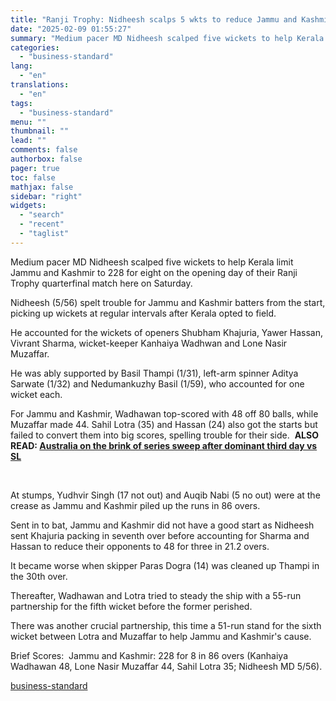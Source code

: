 ```yaml
---
title: "Ranji Trophy: Nidheesh scalps 5 wkts to reduce Jammu and Kashmir to 228/8"
date: "2025-02-09 01:55:27"
summary: "Medium pacer MD Nidheesh scalped five wickets to help Kerala limit Jammu and Kashmir to 228 for eight on the opening day of their Ranji Trophy quarterfinal match here on Saturday. Nidheesh (5/56) spelt trouble for Jammu and Kashmir batters from the start, picking up wickets at regular intervals after..."
categories:
  - "business-standard"
lang:
  - "en"
translations:
  - "en"
tags:
  - "business-standard"
menu: ""
thumbnail: ""
lead: ""
comments: false
authorbox: false
pager: true
toc: false
mathjax: false
sidebar: "right"
widgets:
  - "search"
  - "recent"
  - "taglist"
---
```


Medium pacer MD Nidheesh scalped five wickets to help Kerala limit Jammu and Kashmir to 228 for eight on the opening day of their Ranji Trophy quarterfinal match here on Saturday.

Nidheesh (5/56) spelt trouble for Jammu and Kashmir batters from the start, picking up wickets at regular intervals after Kerala opted to field.

He accounted for the wickets of openers Shubham Khajuria, Yawer Hassan, Vivrant Sharma, wicket-keeper Kanhaiya Wadhwan and Lone Nasir Muzaffar.

He was ably supported by Basil Thampi (1/31), left-arm spinner Aditya Sarwate (1/32) and Nedumankuzhy Basil (1/59), who accounted for one wicket each.

For Jammu and Kashmir, Wadhawan top-scored with 48 off 80 balls, while Muzaffar made 44. Sahil Lotra (35) and Hassan (24) also got the starts but failed to convert them into big scores, spelling trouble for their side. 
**ALSO READ: [Australia on the brink of series sweep after dominant third day vs SL](https://www.business-standard.com/cricket/news/australia-on-the-brink-of-series-sweep-after-dominant-third-day-vs-sl-125020801315_1.html)**

 

At stumps, Yudhvir Singh (17 not out) and Auqib Nabi (5 no out) were at the crease as Jammu and Kashmir piled up the runs in 86 overs.

Sent in to bat, Jammu and Kashmir did not have a good start as Nidheesh sent Khajuria packing in seventh over before accounting for Sharma and Hassan to reduce their opponents to 48 for three in 21.2 overs.

It became worse when skipper Paras Dogra (14) was cleaned up Thampi in the 30th over.

Thereafter, Wadhawan and Lotra tried to steady the ship with a 55-run partnership for the fifth wicket before the former perished.

There was another crucial partnership, this time a 51-run stand for the sixth wicket between Lotra and Muzaffar to help Jammu and Kashmir's cause.

Brief Scores: 
Jammu and Kashmir: 228 for 8 in 86 overs (Kanhaiya Wadhawan 48, Lone Nasir Muzaffar 44, Sahil Lotra 35; Nidheesh MD 5/56).

[business-standard](https://www.business-standard.com/cricket/news/pacer-nidheesh-scalps-five-wickets-to-reduce-j-k-to-228-for-8-on-day-1-125020801226_1.html)

